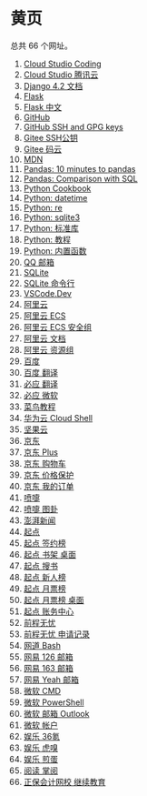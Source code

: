 # 黄页

<div id = "首"></div>
<script src = "../js/首.js"></script>

总共 66 个网址。

<ol>
<li><a href = "https://codecorp.cloudstudio.net/dashboard/workspace">Cloud Studio Coding</a></li>
<li><a href = "https://ide.cloud.tencent.com/dashboard/workspace">Cloud Studio 腾讯云</a></li>
<li><a href = "https://docs.djangoproject.com/zh-hans/4.2/">Django 4.2 文档</a></li>
<li><a href = "https://flask.palletsprojects.com/">Flask</a></li>
<li><a href = "https://dormousehole.readthedocs.io/en/latest/index.html">Flask 中文</a></li>
<li><a href = "https://github.com/">GitHub</a></li>
<li><a href = "https://github.com/settings/keys">GitHub SSH and GPG keys</a></li>
<li><a href = "https://gitee.com/profile/sshkeys">Gitee SSH公钥</a></li>
<li><a href = "https://gitee.com/">Gitee 码云</a></li>
<li><a href = "https://developer.mozilla.org/zh-CN/">MDN</a></li>
<li><a href = "https://pandas.pydata.org/docs/user_guide/10min.html">Pandas: 10 minutes to pandas</a></li>
<li><a href = "https://pandas.pydata.org/docs/getting_started/comparison/comparison_with_sql.html">Pandas: Comparison with SQL</a></li>
<li><a href = "https://python3-cookbook.readthedocs.io/zh-cn/latest/">Python Cookbook</a></li>
<li><a href = "https://docs.python.org/zh-cn/3/library/datetime.html">Python: datetime</a></li>
<li><a href = "https://docs.python.org/zh-cn/3/library/re.html">Python: re</a></li>
<li><a href = "https://docs.python.org/zh-cn/3/library/sqlite3.html">Python: sqlite3</a></li>
<li><a href = "https://docs.python.org/zh-cn/3/library/index.html">Python: 标准库</a></li>
<li><a href = "https://docs.python.org/zh-cn/3/tutorial/index.html">Python: 教程</a></li>
<li><a href = "https://docs.python.org/zh-cn/3/library/functions.html">Python: 内置函数</a></li>
<li><a href = "https://wap.mail.qq.com/">QQ 邮箱</a></li>
<li><a href = "https://www.sqlite.org/">SQLite</a></li>
<li><a href = "https://www.sqlite.org/cli.html">SQLite 命令行</a></li>
<li><a href = "https://vscode.dev/">VSCode.Dev</a></li>
<li><a href = "https://www.aliyun.com/">阿里云</a></li>
<li><a href = "https://ecs.console.aliyun.com/">阿里云 ECS</a></li>
<li><a href = "https://ecs.console.aliyun.com/securityGroup/">阿里云 ECS 安全组</a></li>
<li><a href = "https://help.aliyun.com/">阿里云 文档</a></li>
<li><a href = "https://resourcemanager.console.aliyun.com/resource-groups">阿里云 资源组</a></li>
<li><a href = "https://www.baidu.com/">百度</a></li>
<li><a href = "https://fanyi.baidu.com/">百度 翻译</a></li>
<li><a href = "https://cn.bing.com/translator/">必应 翻译</a></li>
<li><a href = "https://cn.bing.com/">必应 微软</a></li>
<li><a href = "https://www.runoob.com/">菜鸟教程</a></li>
<li><a href = "https://shell.huaweicloud.com/">华为云 Cloud Shell</a></li>
<li><a href = "https://www.jianguoyun.com/">坚果云</a></li>
<li><a href = "https://m.jd.com/">京东</a></li>
<li><a href = "https://plus.m.jd.com/">京东 Plus</a></li>
<li><a href = "https://p.m.jd.com/cart/cart.action">京东 购物车</a></li>
<li><a href = "https://msitepp-fm.jd.com/rest/priceprophone/priceProPhoneMenu">京东 价格保护</a></li>
<li><a href = "https://trade.m.jd.com/order/orderlist_jdm.shtml">京东 我的订单</a></li>
<li><a href = "https://www.dapenti.com/">喷嚏</a></li>
<li><a href = "https://www.dapenti.com/blog/blog.asp?name=xilei&subjectid=70">喷嚏 图卦</a></li>
<li><a href = "https://m.thepaper.cn/">澎湃新闻</a></li>
<li><a href = "https://www.qidian.com/">起点</a></li>
<li><a href = "https://m.qidian.com/rank/sign/">起点 签约榜</a></li>
<li><a href = "https://my.qidian.com/bookcase/14159146">起点 书架 桌面</a></li>
<li><a href = "https://m.qidian.com/soushu/">起点 搜书</a></li>
<li><a href = "https://m.qidian.com/rank/newauthor/">起点 新人榜</a></li>
<li><a href = "https://m.qidian.com/rank/yuepiao/">起点 月票榜</a></li>
<li><a href = "https://www.qidian.com/rank/yuepiao/chn0/">起点 月票榜 桌面</a></li>
<li><a href = "https://my.qidian.com/account">起点 账务中心</a></li>
<li><a href = "https://m.51job.com/">前程无忧</a></li>
<li><a href = "https://m.51job.com/my/applyhistory.php">前程无忧 申请记录</a></li>
<li><a href = "https://wangdoc.com/bash/">网道 Bash</a></li>
<li><a href = "https://smart.mail.126.com/login.htm">网易 126 邮箱</a></li>
<li><a href = "https://smart.mail.163.com/login.htm">网易 163 邮箱</a></li>
<li><a href = "https://smart.mail.yeah.net/login.htm">网易 Yeah 邮箱</a></li>
<li><a href = "https://learn.microsoft.com/zh-cn/windows-server/administration/windows-commands/windows-commands">微软 CMD</a></li>
<li><a href = "https://learn.microsoft.com/zh-cn/powershell/scripting/overview">微软 PowerShell</a></li>
<li><a href = "https://outlook.live.com/">微软 邮箱 Outlook</a></li>
<li><a href = "https://account.microsoft.com/">微软 帐户</a></li>
<li><a href = "https://m.36kr.com/">娱乐 36氪</a></li>
<li><a href = "https://m.huxiu.com/">娱乐 虎嗅</a></li>
<li><a href = "https://i.jandan.net/">娱乐 煎蛋</a></li>
<li><a href = "https://m.zhangyue.com/">阅读 掌阅</a></li>
<li><a href = "https://jxjy.chinaacc.com/gd">正保会计网校 继续教育</a></li></ol>